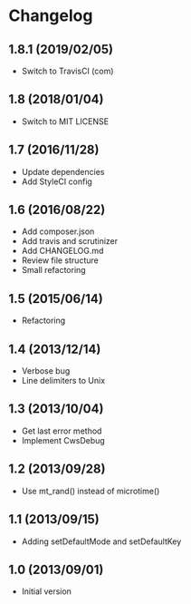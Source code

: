 # Changelog

## 1.8.1 (2019/02/05)

* Switch to TravisCI (com)

## 1.8 (2018/01/04)

* Switch to MIT LICENSE

## 1.7 (2016/11/28)

* Update dependencies
* Add StyleCI config

## 1.6 (2016/08/22)

* Add composer.json
* Add travis and scrutinizer
* Add CHANGELOG.md
* Review file structure
* Small refactoring

## 1.5 (2015/06/14)

* Refactoring

## 1.4 (2013/12/14)

* Verbose bug
* Line delimiters to Unix

## 1.3 (2013/10/04)

* Get last error method
* Implement CwsDebug

## 1.2 (2013/09/28)

* Use mt_rand() instead of microtime()

## 1.1 (2013/09/15)

* Adding setDefaultMode and setDefaultKey

## 1.0 (2013/09/01)

* Initial version
